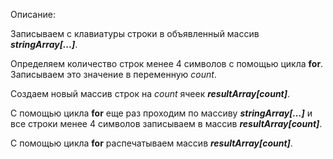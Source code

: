 Описание:

Записываем с клавиатуры строки в объявленный массив __*stringArray[...]*__.

Определяем количество строк менее 4 символов с помощью цикла **for**.
Записываем это значение в переменную *count*.

Создаем новый массив строк на *count* ячеек __*resultArray[count]*__.

С помощью цикла **for** еще раз проходим по массиву __*stringArray[...]*__ 
и все строки менее 4 символов записываем в массив __*resultArray[count]*__.

С помощью цикла **for** распечатываем массив __*resultArray[count]*__.
